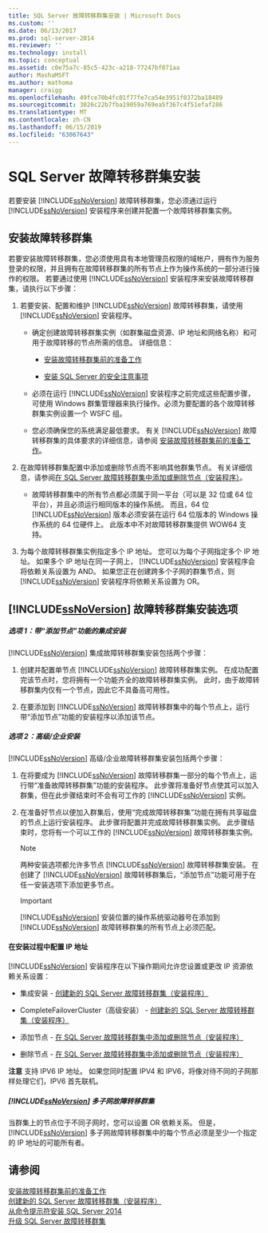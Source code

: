 ```yaml
---
title: SQL Server 故障转移群集安装 | Microsoft Docs
ms.custom: ''
ms.date: 06/13/2017
ms.prod: sql-server-2014
ms.reviewer: ''
ms.technology: install
ms.topic: conceptual
ms.assetid: c0e75a7c-85c5-423c-a218-77247bf071aa
author: MashaMSFT
ms.author: mathoma
manager: craigg
ms.openlocfilehash: 49fce70b4fc01f77fe7ca54e3951f0372ba18489
ms.sourcegitcommit: 3026c22b7fba19059a769ea5f367c4f51efaf286
ms.translationtype: MT
ms.contentlocale: zh-CN
ms.lasthandoff: 06/15/2019
ms.locfileid: "63067643"
---
```

# <a name="sql-server-failover-cluster-installation"></a>SQL Server 故障转移群集安装
  若要安装 [!INCLUDE[ssNoVersion](../../../includes/ssnoversion-md.md)] 故障转移群集，您必须通过运行 [!INCLUDE[ssNoVersion](../../../includes/ssnoversion-md.md)] 安装程序来创建并配置一个故障转移群集实例。  
  
## <a name="installing-a-failover-cluster"></a>安装故障转移群集  
 若要安装故障转移群集，您必须使用具有本地管理员权限的域帐户，拥有作为服务登录的权限，并且拥有在故障转移群集的所有节点上作为操作系统的一部分进行操作的权限。 若要通过使用 [!INCLUDE[ssNoVersion](../../../includes/ssnoversion-md.md)] 安装程序来安装故障转移群集，请执行以下步骤：  
  
1.  若要安装、配置和维护 [!INCLUDE[ssNoVersion](../../../includes/ssnoversion-md.md)] 故障转移群集，请使用 [!INCLUDE[ssNoVersion](../../../includes/ssnoversion-md.md)] 安装程序。  
  
    -   确定创建故障转移群集实例（如群集磁盘资源、IP 地址和网络名称）和可用于故障转移的节点所需的信息。 详细信息：  
  
        -   [安装故障转移群集前的准备工作](before-installing-failover-clustering.md)  
  
        -   [安装 SQL Server 的安全注意事项](../../install/security-considerations-for-a-sql-server-installation.md)  
  
    -   必须在运行 [!INCLUDE[ssNoVersion](../../../includes/ssnoversion-md.md)] 安装程序之前完成这些配置步骤，可使用 Windows 群集管理器来执行操作。必须为要配置的各个故障转移群集实例设置一个 WSFC 组。  
  
    -   您必须确保您的系统满足最低要求。 有关 [!INCLUDE[ssNoVersion](../../../includes/ssnoversion-md.md)] 故障转移群集的具体要求的详细信息，请参阅 [安装故障转移群集前的准备工作](before-installing-failover-clustering.md)。  
  
2.  在故障转移群集配置中添加或删除节点而不影响其他群集节点。 有关详细信息，请参阅[在 SQL Server 故障转移群集中添加或删除节点（安装程序）](add-or-remove-nodes-in-a-sql-server-failover-cluster-setup.md)。  
  
    -   故障转移群集中的所有节点都必须属于同一平台（可以是 32 位或 64 位平台），并且必须运行相同版本的操作系统。 而且，64 位 [!INCLUDE[ssNoVersion](../../../includes/ssnoversion-md.md)] 版本必须安装在运行 64 位版本的 Windows 操作系统的 64 位硬件上。 此版本中不对故障转移群集提供 WOW64 支持。  
  
3.  为每个故障转移群集实例指定多个 IP 地址。 您可以为每个子网指定多个 IP 地址。 如果多个 IP 地址在同一子网上， [!INCLUDE[ssNoVersion](../../../includes/ssnoversion-md.md)] 安装程序会将依赖关系设置为 AND。 如果您正在创建跨多个子网的群集节点，则 [!INCLUDE[ssNoVersion](../../../includes/ssnoversion-md.md)] 安装程序将依赖关系设置为 OR。  
  
## <a name="includessnoversionincludesssnoversion-mdmd-failover-cluster-installation-options"></a>[!INCLUDE[ssNoVersion](../../../includes/ssnoversion-md.md)] 故障转移群集安装选项  
  
##### <a name="option-1-integrated-installation-with-add-node"></a>选项 1：带“添加节点”功能的集成安装  
 [!INCLUDE[ssNoVersion](../../../includes/ssnoversion-md.md)] 集成故障转移群集安装包括两个步骤：  
  
1.  创建并配置单节点 [!INCLUDE[ssNoVersion](../../../includes/ssnoversion-md.md)] 故障转移群集实例。 在成功配置完该节点时，您将拥有一个功能齐全的故障转移群集实例。 此时，由于故障转移群集内仅有一个节点，因此它不具备高可用性。  
  
2.  在要添加到 [!INCLUDE[ssNoVersion](../../../includes/ssnoversion-md.md)] 故障转移群集中的每个节点上，运行带“添加节点”功能的安装程序以添加该节点。  
  
##### <a name="option-2-advancedenterprise-installation"></a>选项 2：高级/企业安装  
 [!INCLUDE[ssNoVersion](../../../includes/ssnoversion-md.md)] 高级/企业故障转移群集安装包括两个步骤：  
  
1.  在将要成为 [!INCLUDE[ssNoVersion](../../../includes/ssnoversion-md.md)] 故障转移群集一部分的每个节点上，运行带“准备故障转移群集”功能的安装程序。 此步骤将准备好节点使其可以加入群集，但在此步骤结束时不会有可工作的 [!INCLUDE[ssNoVersion](../../../includes/ssnoversion-md.md)] 实例。  
  
2.  在准备好节点以便加入群集后，使用“完成故障转移群集”功能在拥有共享磁盘的节点上运行安装程序。 此步骤将配置并完成故障转移群集实例。 此步骤结束时，您将有一个可以工作的 [!INCLUDE[ssNoVersion](../../../includes/ssnoversion-md.md)] 故障转移群集实例。  
  
    > [!NOTE]  
    >  两种安装选项都允许多节点 [!INCLUDE[ssNoVersion](../../../includes/ssnoversion-md.md)] 故障转移群集安装。 在创建了 [!INCLUDE[ssNoVersion](../../../includes/ssnoversion-md.md)] 故障转移群集后，“添加节点”功能可用于在任一安装选项下添加更多节点。  
  
    > [!IMPORTANT]  
    >  [!INCLUDE[ssNoVersion](../../../includes/ssnoversion-md.md)] 安装位置的操作系统驱动器号在添加到 [!INCLUDE[ssNoVersion](../../../includes/ssnoversion-md.md)] 故障转移群集的所有节点上必须匹配。  
  
#### <a name="ip-address-configuration-during-setup"></a>在安装过程中配置 IP 地址  
 [!INCLUDE[ssNoVersion](../../../includes/ssnoversion-md.md)] 安装程序在以下操作期间允许您设置或更改 IP 资源依赖关系设置：  
  
-   集成安装 - [创建新的 SQL Server 故障转移群集（安装程序）](create-a-new-sql-server-failover-cluster-setup.md)  
  
-   CompleteFailoverCluster（高级安装） - [创建新的 SQL Server 故障转移群集（安装程序）](create-a-new-sql-server-failover-cluster-setup.md)  
  
-   添加节点 - [在 SQL Server 故障转移群集中添加或删除节点（安装程序）](add-or-remove-nodes-in-a-sql-server-failover-cluster-setup.md)  
  
-   删除节点 - [在 SQL Server 故障转移群集中添加或删除节点（安装程序）](add-or-remove-nodes-in-a-sql-server-failover-cluster-setup.md)  
  
 **注意** 支持 IPV6 IP 地址。  如果您同时配置 IPV4 和 IPV6，将像对待不同的子网那样处理它们，IPV6 首先联机。  
  
##### <a name="includessnoversionincludesssnoversion-mdmd-multi-subnet-failover-cluster"></a>[!INCLUDE[ssNoVersion](../../../includes/ssnoversion-md.md)] 多子网故障转移群集  
 当群集上的节点位于不同子网时，您可以设置 OR 依赖关系。 但是， [!INCLUDE[ssNoVersion](../../../includes/ssnoversion-md.md)] 多子网故障转移群集中的每个节点必须是至少一个指定的 IP 地址的可能所有者。  
  
## <a name="see-also"></a>请参阅  
 [安装故障转移群集前的准备工作](before-installing-failover-clustering.md)   
 [创建新的 SQL Server 故障转移群集（安装程序）](create-a-new-sql-server-failover-cluster-setup.md)   
 [从命令提示符安装 SQL Server 2014](../../../database-engine/install-windows/install-sql-server-from-the-command-prompt.md)   
 [升级 SQL Server 故障转移群集](../windows/upgrade-a-sql-server-failover-cluster-instance.md)  
  
  
